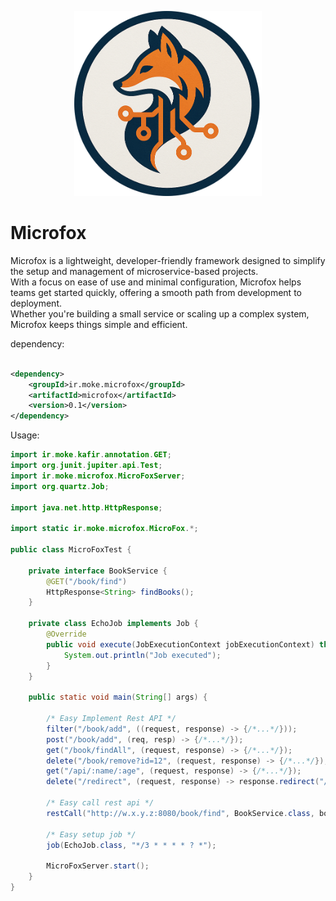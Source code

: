 <p align="center">
  <img src="microfox.png" alt="JOS" width="300"/>
</p>

# Microfox

Microfox is a lightweight, developer-friendly framework designed to simplify the setup and management of
microservice-based projects.    
With a focus on ease of use and minimal configuration, Microfox helps teams get started quickly, offering a smooth path
from development to deployment.    
Whether you're building a small service or scaling up a complex system, Microfox keeps things simple and efficient.

dependency:

```xml

<dependency>
    <groupId>ir.moke.microfox</groupId>
    <artifactId>microfox</artifactId>
    <version>0.1</version>
</dependency>
```

Usage:

```java
import ir.moke.kafir.annotation.GET;
import org.junit.jupiter.api.Test;
import ir.moke.microfox.MicroFoxServer;
import org.quartz.Job;

import java.net.http.HttpResponse;

import static ir.moke.microfox.MicroFox.*;

public class MicroFoxTest {

    private interface BookService {
        @GET("/book/find")
        HttpResponse<String> findBooks();
    }

    private class EchoJob implements Job {
        @Override
        public void execute(JobExecutionContext jobExecutionContext) throws JobExecutionException {
            System.out.println("Job executed");
        }
    }

    public static void main(String[] args) {

        /* Easy Implement Rest API */
        filter("/book/add", ((request, response) -> {/*...*/}));
        post("/book/add", (req, resp) -> {/*...*/});
        get("/book/findAll", (request, response) -> {/*...*/});
        delete("/book/remove?id=12", (request, response) -> {/*...*/});
        get("/api/:name/:age", (request, response) -> {/*...*/});
        delete("/redirect", (request, response) -> response.redirect("/book/find"));

        /* Easy call rest api */
        restCall("http://w.x.y.z:8080/book/find", BookService.class, bookService -> {/*...*/});

        /* Easy setup job */
        job(EchoJob.class, "*/3 * * * * ? *");

        MicroFoxServer.start();
    }
}
```
